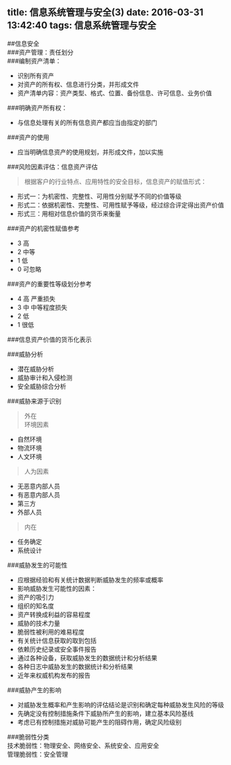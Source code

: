 title: 信息系统管理与安全(3)
date: 2016-03-31 13:42:40
tags: 信息系统管理与安全
---
##信息安全   
###资产管理：责任划分   
###编制资产清单：   
 - 识别所有资产   
 - 对资产的所有权、信息进行分类，并形成文件   
 - 资产清单内容：资产类型、格式、位置、备份信息、许可信息、业务价值   

###明确资产所有权：   
 - 与信息处理有关的所有信息资产都应当由指定的部门   

###资产的使用   
 - 应当明确信息资产的使用规划，并形成文件，加以实施   

###风险因素评估：信息资产评估   
>根据客户的行业特点、应用特性的安全目标，信息资产的赋值形式：   
 - 形式一：为机密性、完整性、可用性分别赋予不同的价值等级   
 - 形式二：依据机密性、完整性、可用性赋予等级，经过综合评定得出资产价值   
 - 形式三：用相对信息价值的货币来衡量   

###资产的机密性赋值参考   
 - 3 高   
 - 2 中等   
 - 1 低   
 - 0 可忽略   

###资产的重要性等级划分参考   
 - 4 高 严重损失   
 - 3 中 中等程度损失   
 - 2 低   
 - 1 很低   

###信息资产价值的货币化表示   

###威胁分析   
 - 潜在威胁分析   
 - 威胁审计和入侵检测   
 - 安全威胁综合分析   

###威胁来源于识别   
> 外在   
 > 环境因素   
  - 自然环境   
  - 物流环境   
  - 人文环境   
 > 人为因素   
  - 无恶意内部人员   
  - 有恶意内部人员   
  - 第三方   
  - 外部人员   
> 内在   
 - 任务确定   
 - 系统设计   

###威胁发生的可能性   
 - 应根据经验和有关统计数据判断威胁发生的频率或概率   
 - 影响威胁发生可能性的因素：   
  - 资产的吸引力   
  - 组织的知名度   
  - 资产转换成利益的容易程度   
  - 威胁的技术力量   
  - 脆弱性被利用的难易程度   
 - 有关统计信息获取的取到包括   
  - 依赖历史纪录或安全事件报告   
  - 通过各种设备，获取威胁发生的数据统计和分析结果   
  - 各种日志中威胁发生的数据统计和分析结果   
  - 近年来权威机构发布的报告   

###威胁产生的影响   
 - 对威胁发生概率和产生影响的评估结论是识别和确定每种威胁发生风险的等级   
  - 先确定没有控制措施条件下威胁所产生的影响，建立基本风险基线   
  - 考虑已有控制措施对威胁可能产生的阻碍作用，确定风险级别   

###脆弱性分类   
技术脆弱性：物理安全、网络安全、系统安全、应用安全   
管理脆弱性：安全管理   
